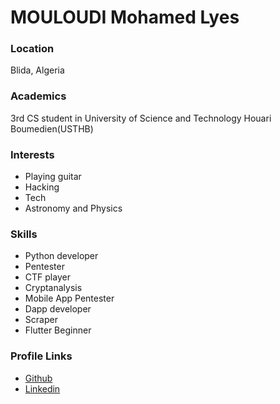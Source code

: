 # MOULOUDI Mohamed Lyes

### Location
Blida, Algeria

### Academics
3rd CS student in University of Science and Technology Houari Boumedien(USTHB)

### Interests

* Playing guitar
* Hacking
* Tech
* Astronomy and Physics

### Skills

* Python developer
* Pentester
* CTF player
* Cryptanalysis
* Mobile App Pentester
* Dapp developer
* Scraper
* Flutter Beginner

### Profile Links
* [Github](https://github.com/Qtty)
* [Linkedin](mohamed-lyes-mouloudi-4764b7161)